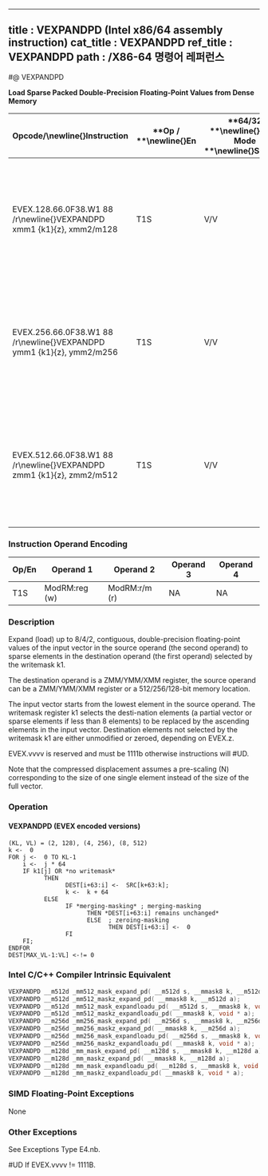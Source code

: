 ----------------------------
title : VEXPANDPD (Intel x86/64 assembly instruction)
cat_title : VEXPANDPD
ref_title : VEXPANDPD
path : /X86-64 명령어 레퍼런스
----------------------------
#@ VEXPANDPD

**Load Sparse Packed Double-Precision Floating-Point Values from Dense Memory**

|**Opcode/**\newline{}**Instruction**|**Op / **\newline{}**En**|**64/32 **\newline{}**bit Mode **\newline{}**Support**|**CPUID **\newline{}**Feature **\newline{}**Flag**|**Description**|
|------------------------------------|-------------------------|------------------------------------------------------|--------------------------------------------------|---------------|
|EVEX.128.66.0F38.W1 88 /r\newline{}VEXPANDPD xmm1 {k1}{z}, xmm2/m128|T1S|V/V|AVX512VLAVX512F|Expand packed double-precision floating-point values from xmm2/m128 to xmm1 using writemask k1.|
|EVEX.256.66.0F38.W1 88 /r\newline{}VEXPANDPD ymm1 {k1}{z}, ymm2/m256|T1S|V/V|AVX512VLAVX512F|Expand packed double-precision floating-point values from ymm2/m256 to ymm1 using writemask k1.|
|EVEX.512.66.0F38.W1 88 /r\newline{}VEXPANDPD zmm1 {k1}{z}, zmm2/m512|T1S|V/V|AVX512F|Expand packed double-precision floating-point values from zmm2/m512 to zmm1 using writemask k1.|
### Instruction Operand Encoding


|Op/En|Operand 1|Operand 2|Operand 3|Operand 4|
|-----|---------|---------|---------|---------|
|T1S|ModRM:reg (w)|ModRM:r/m (r)|NA|NA|
### Description 


Expand (load) up to 8/4/2, contiguous, double-precision floating-point values of the input vector in the source operand (the second operand) to sparse elements in the destination operand (the first operand) selected by the writemask k1. 

The destination operand is a ZMM/YMM/XMM register, the source operand can be a ZMM/YMM/XMM register or a 512/256/128-bit memory location.

The input vector starts from the lowest element in the source operand. The writemask register k1 selects the desti-nation elements (a partial vector or sparse elements if less than 8 elements) to be replaced by the ascending elements in the input vector. Destination elements not selected by the writemask k1 are either unmodified or zeroed, depending on EVEX.z.

EVEX.vvvv is reserved and must be 1111b otherwise instructions will #UD.

Note that the compressed displacement assumes a pre-scaling (N) corresponding to the size of one single element instead of the size of the full vector.


### Operation
#### VEXPANDPD (EVEX encoded versions) 
```info-verb
(KL, VL) = (2, 128), (4, 256), (8, 512)
k <-   0
FOR j  <-  0 TO KL-1
    i  <-  j * 64
    IF k1[j] OR *no writemask*
          THEN 
                DEST[i+63:i]  <-  SRC[k+63:k];
                k <-   k + 64
          ELSE 
                IF *merging-masking* ; merging-masking
                      THEN *DEST[i+63:i] remains unchanged*
                      ELSE  ; zeroing-masking
                            THEN DEST[i+63:i] <-   0
                FI
    FI;
ENDFOR
DEST[MAX_VL-1:VL]  <- != 0
```

### Intel C/C++ Compiler Intrinsic Equivalent

```cpp
VEXPANDPD __m512d _mm512_mask_expand_pd( __m512d s, __mmask8 k, __m512d a);
VEXPANDPD __m512d _mm512_maskz_expand_pd( __mmask8 k, __m512d a);
VEXPANDPD __m512d _mm512_mask_expandloadu_pd( __m512d s, __mmask8 k, void * a);
VEXPANDPD __m512d _mm512_maskz_expandloadu_pd( __mmask8 k, void * a);
VEXPANDPD __m256d _mm256_mask_expand_pd( __m256d s, __mmask8 k, __m256d a);
VEXPANDPD __m256d _mm256_maskz_expand_pd( __mmask8 k, __m256d a);
VEXPANDPD __m256d _mm256_mask_expandloadu_pd( __m256d s, __mmask8 k, void * a);
VEXPANDPD __m256d _mm256_maskz_expandloadu_pd( __mmask8 k, void * a);
VEXPANDPD __m128d _mm_mask_expand_pd( __m128d s, __mmask8 k, __m128d a);
VEXPANDPD __m128d _mm_maskz_expand_pd( __mmask8 k, __m128d a);
VEXPANDPD __m128d _mm_mask_expandloadu_pd( __m128d s, __mmask8 k, void * a);
VEXPANDPD __m128d _mm_maskz_expandloadu_pd( __mmask8 k, void * a);
```
### SIMD Floating-Point Exceptions


None

### Other Exceptions


See Exceptions Type E4.nb.

#UD If EVEX.vvvv != 1111B.

